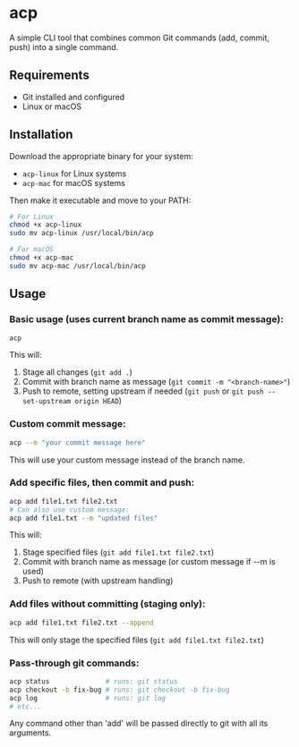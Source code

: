 # acp

A simple CLI tool that combines common Git commands (add, commit, push) into a single command.

## Requirements
- Git installed and configured
- Linux or macOS

## Installation
Download the appropriate binary for your system:
- `acp-linux` for Linux systems
- `acp-mac` for macOS systems

Then make it executable and move to your PATH:
```bash
# For Linux
chmod +x acp-linux
sudo mv acp-linux /usr/local/bin/acp
```

```bash
# For macOS
chmod +x acp-mac
sudo mv acp-mac /usr/local/bin/acp
```

## Usage

### Basic usage (uses current branch name as commit message):
```bash
acp
```
This will:
1. Stage all changes (`git add .`)
2. Commit with branch name as message (`git commit -m "<branch-name>"`)
3. Push to remote, setting upstream if needed (`git push` or `git push --set-upstream origin HEAD`)

### Custom commit message:
```bash
acp --m "your commit message here"
```
This will use your custom message instead of the branch name.

### Add specific files, then commit and push:
```bash
acp add file1.txt file2.txt
# Can also use custom message:
acp add file1.txt --m "updated files"
```
This will:
1. Stage specified files (`git add file1.txt file2.txt`)
2. Commit with branch name as message (or custom message if --m is used)
3. Push to remote (with upstream handling)

### Add files without committing (staging only):
```bash
acp add file1.txt file2.txt --append
```
This will only stage the specified files (`git add file1.txt file2.txt`)

### Pass-through git commands:
```bash
acp status              # runs: git status
acp checkout -b fix-bug # runs: git checkout -b fix-bug
acp log                 # runs: git log
# etc...
```
Any command other than 'add' will be passed directly to git with all its arguments.
